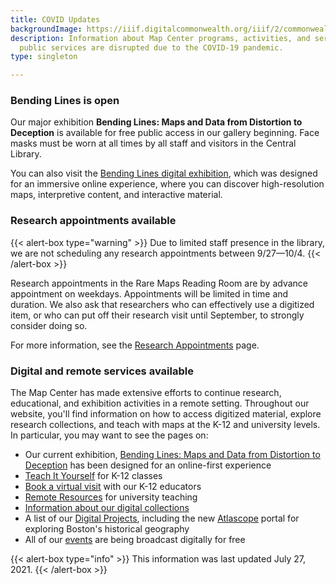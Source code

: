 ```yaml
---
title: COVID Updates
backgroundImage: https://iiif.digitalcommonwealth.org/iiif/2/commonwealth:8336hc349/1977,3051,4696,1785/1200,/0/default.jpg
description: Information about Map Center programs, activities, and services while
  public services are disrupted due to the COVID-19 pandemic.
type: singleton

---
```

### Bending Lines is open

Our major exhibition **Bending Lines: Maps and Data from Distortion to Deception** is available for free public access in our gallery beginning. Face masks must be worn at all times by all staff and visitors in the Central Library.

You can also visit the [Bending Lines digital exhibition](https://www.leventhalmap.org/digital-exhibitions/bending-lines/), which was designed for an immersive online experience, where you can discover high-resolution maps, interpretive content, and interactive material.

### Research appointments available

{{< alert-box type="warning" >}} Due to limited staff presence in the library, we are not scheduling any research appointments between 9/27—10/4. {{< /alert-box >}}

Research appointments in the Rare Maps Reading Room are by advance appointment on weekdays. Appointments will be limited in time and duration. We also ask that researchers who can effectively use a digitized item, or who can put off their research visit until September, to strongly consider doing so.

For more information, see the [Research Appointments](https://www.leventhalmap.org/research/appointments/) page.

### Digital and remote services available

The Map Center has made extensive efforts to continue research, educational, and exhibition activities in a remote setting. Throughout our website, you'll find information on how to access digitized material, explore research collections, and teach with maps at the K-12 and university levels. In particular, you may want to see the pages on:

* Our current exhibition, [Bending Lines: Maps and Data from Distortion to Deception](https://leventhalmap.org/digital-exhibitions/bending-lines) has been designed for an online-first experience
* [Teach It Yourself](/education/k12/teach-it-yourself) for K-12 classes
* [Book a virtual visit](/education/k12/school-visits) with our K-12 educators
* [Remote Resources](/education/university) for university teaching
* [Information about our digital collections](/collections/digital-collections)
* A list of our [Digital Projects](/projects/digital-projects), including the new [Atlascope](https://atlascope.org) portal for exploring Boston's historical geography
* All of our [events](/event) are being broadcast digitally for free

{{< alert-box type="info" >}} This information was last updated July 27, 2021. {{< /alert-box >}}